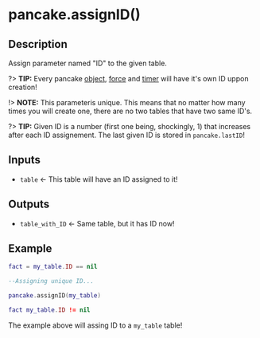 # pancake.assignID()

## Description

Assign parameter named "ID" to the given table.

?> **TIP:** Every pancake [object](/documentation/topics/objects), [force](/documentation/topics/forces) and [timer](/documentation/topics/timer) will have it's own ID uppon creation!

!> **NOTE:** This parameteris unique. This means that no matter how many times you will create one, there are no two tables that have two same ID's.

?> **TIP:** Given ID is a number (first one being, shockingly, 1) that increases after each ID assignement. The last given ID is stored in `pancake.lastID`!

## Inputs

- `table` <- This table will have an ID assigned to it!

## Outputs

- `table_with_ID` <- Same table, but it has ID now!

## Example

```lua
fact = my_table.ID == nil

--Assigning unique ID...

pancake.assignID(my_table)

fact my_table.ID != nil
```

The example above will assing ID to a `my_table` table!
